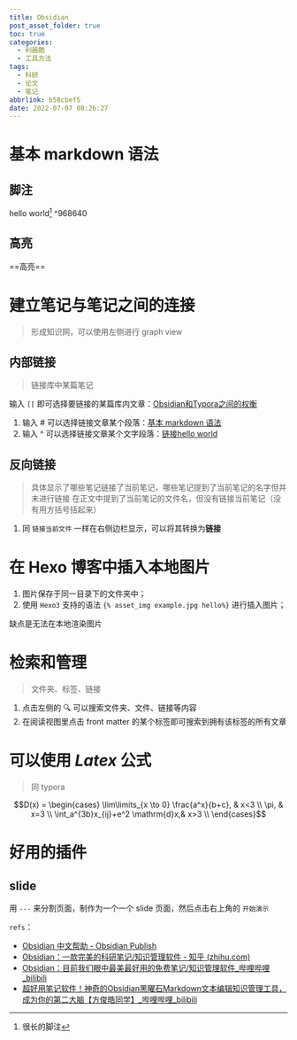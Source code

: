 ```yaml
---
title: Obsidian
post_asset_folder: true
toc: true
categories:
  - 利器酷 
  - 工具方法
tags:
  - 科研
  - 论文
  - 笔记
abbrlink: b58cbef5
date: 2022-07-07 08:26:27
---
```



# 基本 markdown 语法
## 脚注
hello world[^长脚注] ^968640

## 高亮
==高亮==





# 建立笔记与笔记之间的连接

>形成知识网，可以使用左侧进行 graph view


## 内部链接
> 链接库中某篇笔记

输入 `[[` 即可选择要链接的某篇库内文章：[Obsidian和Typora之间的权衡](Obsidian和Typora之间的权衡.md)
1. 输入 # 可以选择链接文章某个段落：[基本 markdown 语法](Obsidian.md#基本%20markdown%20语法)
2. 输入 ^ 可以选择链接文章某个文字段落：[链接hello world](Obsidian.md#^968640)

## 反向链接
> 具体显示了哪些笔记链接了当前笔记，哪些笔记提到了当前笔记的名字但并未进行链接
> 在正文中提到了当前笔记的文件名，但没有链接当前笔记（没有用方括号括起来）

1. 同 `链接当前文件` 一样在右侧边栏显示，可以将其转换为**链接**


# 在 Hexo 博客中插入本地图片
1. 图片保存于同一目录下的文件夹中；
2. 使用 `Hexo3` 支持的语法 `{% asset_img example.jpg hello%}` 进行插入图片；

缺点是无法在本地渲染图片


# 检索和管理
> 文件夹、标签、链接

1. 点击左侧的 🔍 可以搜索文件夹、文件、链接等内容
2. 在阅读视图里点击 front matter 的某个标签即可搜索到拥有该标签的所有文章


# 可以使用 $Latex$ 公式
> 同 typora


$$D(x) = \begin{cases}
\lim\limits_{x \to 0} \frac{a^x}{b+c}, & x<3 \\
\pi, & x=3 \\
\int_a^{3b}x_{ij}+e^2 \mathrm{d}x,& x>3 \\
\end{cases}$$



# 好用的插件
## slide
用  `---` 来分割页面，制作为一个一个 slide 页面，然后点击右上角的 `开始演示`









`refs`：

- [Obsidian 中文帮助 - Obsidian Publish](https://publish.obsidian.md/help-zh)
- [Obsidian：一款完美的科研笔记/知识管理软件 - 知乎 (zhihu.com)](https://zhuanlan.zhihu.com/p/349638221)
- [Obsidian：目前我们眼中最美最好用的免费笔记/知识管理软件_哔哩哔哩_bilibili](https://www.bilibili.com/video/BV1SA411i7BG?vd_source=de5d636c079ac45214bd34891ede8c4b)
- [超好用笔记软件！神奇的Obsidian黑曜石Markdown文本编辑知识管理工具，成为你的第二大脑【方俊皓同学】_哔哩哔哩_bilibili](https://www.bilibili.com/video/BV1Ya4y1E7Mo?vd_source=de5d636c079ac45214bd34891ede8c4b)


[^长脚注]:很长的脚注